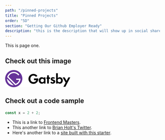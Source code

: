 ```yaml
---
path: "/pinned-projects"
title: "Pinned Projects"
order: "5D"
section: "Getting Our Github Employer Ready"
description: "this is the description that will show up in social shares"
---
```


This is page one.

## Check out this image

![Gatsby Logo](./images/logo.svg)

## Check out a code sample

```js
const x = 2 + 2;
```

- This is a link to [Frontend Masters][fem].
- This another link to [Brian Holt's Twitter](https://twitter.com/holtbt).
- Here's another link to a [site built with this starter][containers].

[fem]: https://www.frontendmasters.com
[containers]: https://btholt.github.io/complete-intro-to-containers/
